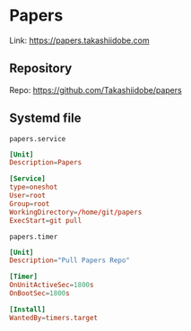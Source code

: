 # Papers

Link: <https://papers.takashiidobe.com>

## Repository

Repo: <https://github.com/Takashiidobe/papers>

## Systemd file

`papers.service`

```toml
[Unit]
Description=Papers

[Service]
type=oneshot
User=root
Group=root
WorkingDirectory=/home/git/papers
ExecStart=git pull
```

`papers.timer`

```toml
[Unit]
Description="Pull Papers Repo"

[Timer]
OnUnitActiveSec=1800s
OnBootSec=1800s

[Install]
WantedBy=timers.target
```
